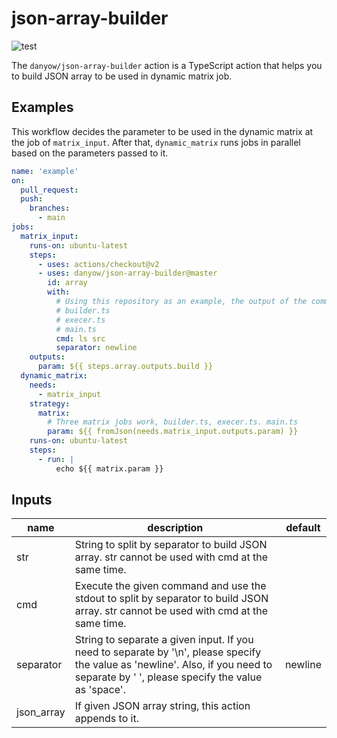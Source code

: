 # json-array-builder

![test](https://github.com/danyow/json-array-builder/workflows/test/badge.svg)

The `danyow/json-array-builder` action is a TypeScript action that helps you to build JSON array to be used in dynamic matrix job.

## Examples

This workflow decides the parameter to be used in the dynamic matrix at the job of `matrix_input`.
After that, `dynamic_matrix` runs jobs in parallel based on the parameters passed to it.

```yaml
name: 'example'
on:
  pull_request:
  push:
    branches:
      - main
jobs:
  matrix_input:
    runs-on: ubuntu-latest
    steps:
      - uses: actions/checkout@v2
      - uses: danyow/json-array-builder@master
        id: array
        with:
          # Using this repository as an example, the output of the command is
          # builder.ts
          # execer.ts
          # main.ts
          cmd: ls src
          separator: newline
    outputs:
      param: ${{ steps.array.outputs.build }}
  dynamic_matrix:
    needs:
      - matrix_input
    strategy:
      matrix:
        # Three matrix jobs work, builder.ts, execer.ts. main.ts
        param: ${{ fromJson(needs.matrix_input.outputs.param) }}
    runs-on: ubuntu-latest
    steps:
      - run: |
          echo ${{ matrix.param }}
```

## Inputs

|  name  |  description  |  default  |
| ---- | ---- | ---- |
|  str  |  String to split by separator to build JSON array. str cannot be used with cmd at the same time.  |  |
|  cmd  |  Execute the given command and use the stdout to split by separator to build JSON array. str cannot be used with cmd at the same time.  |  |
|  separator  |  String to separate a given input. If you need to separate by '\n', please specify the value as 'newline'. Also, if you need to separate by ' ', please specify the value as 'space'.  |  newline  |
|  json_array  |   If given JSON array string, this action appends to it.  | |
